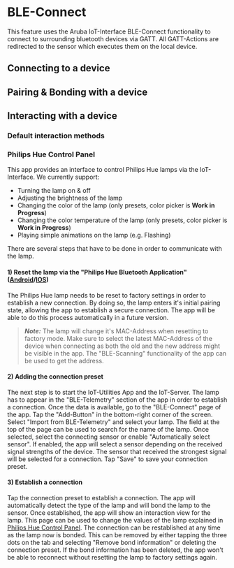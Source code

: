 # BLE-Connect

This feature uses the Aruba IoT-Interface BLE-Connect functionality to connect to surrounding bluetooth devices via GATT. All GATT-Actions are redirected to the sensor which executes them on the local device.

## Connecting to a device

## Pairing & Bonding with a device

## Interacting with a device

### Default interaction methods

### Philips Hue Control Panel

This app provides an interface to control Philips Hue lamps via the IoT-Interface. We currently support:
 - Turning the lamp on & off
 - Adjusting the brightness of the lamp
 - Changing the color of the lamp (only presets, color picker is **Work in Progress**)
 - Changing the color temperature of the lamp (only presets, color picker is **Work in Progress**)
 - Playing simple animations on the lamp (e.g. Flashing)

There are several steps that have to be done in order to communicate with the lamp.

#### 1) Reset the lamp via the "Philips Hue Bluetooth Application" ([Android](https://play.google.com/store/apps/details?id=com.signify.hue.blue&gl=DE)/[IOS](https://apps.apple.com/de/app/philips-hue-bluetooth/id1456604186))

The Philips Hue lamp needs to be reset to factory settings in order to establish a new connection. By doing so, the lamp enters it's initial pairing state, allowing the app to establish a secure connection. The app will be able to do this process automatically in a future version.

>***Note:***
>The lamp will change it's MAC-Address when resetting to factory mode. Make sure to select the latest MAC-Address of the device when connecting as both the old and the new address might be visible in the app. The "BLE-Scanning" functionality of the app can be used to get the address.

#### 2) Adding the connection preset

The next step is to start the IoT-Utilities App and the IoT-Server. The lamp has to appear in the "BLE-Telemetry" section of the app in order to establish a connection. Once the data is available, go to the "BLE-Connect" page of the app. Tap the "Add-Button" in the bottom-right corner of the screen. Select "Import from BLE-Telemetry" and select your lamp. The field at the top of the page can be used to search for the name of the lamp. Once selected, select the connecting sensor or enable "Automatically select sensor". If enabled, the app will select a sensor depending on the received signal strengths of the device. The sensor that received the strongest signal will be selected for a connection. Tap "Save" to save your connection preset.

#### 3) Establish a connection

Tap the connection preset to establish a connection. The app will automatically detect the type of the lamp and will bond the lamp to the sensor. Once established, the app will show an interaction view for the lamp. This page can be used to change the values of the lamp explained in [Philips Hue Control Panel](#philips-hue-control-panel). The connection can be restablished at any time as the lamp now is bonded. This can be removed by either tapping the three dots on the tab and selecting "Remove bond information" or deleting the connection preset. If the bond information has been deleted, the app won't be able to reconnect without resetting the lamp to factory settings again.
